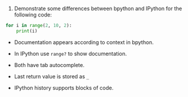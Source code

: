 1. Demonstrate some differences between bpython and IPython for the following code:

  ```python
  for i in range(2, 10, 2):
      print(i)
  ```


* Documentation appears according to context in bpython.

* In IPython use `range?` to show documentation.

* Both have tab autocomplete.

* Last return value is stored as `_`

* IPython history supports blocks of code.
